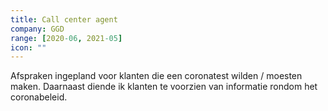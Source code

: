 ```yaml
---
title: Call center agent
company: GGD
range: [2020-06, 2021-05]
icon: ""
---
```


Afspraken ingepland voor klanten die een coronatest wilden / moesten maken.
Daarnaast diende ik klanten te voorzien van informatie rondom het coronabeleid.
